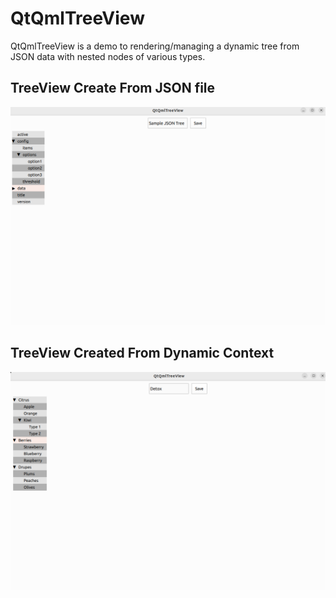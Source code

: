 # QtQmlTreeView
QtQmlTreeView is a demo to rendering/managing a dynamic tree from JSON data with nested nodes of various types.

## TreeView Create From JSON file
![Alt text](docs/TreeViewDemo-1.png)

## TreeView Created From Dynamic Context
![Alt text](docs/TreeViewDemo-2.png)


